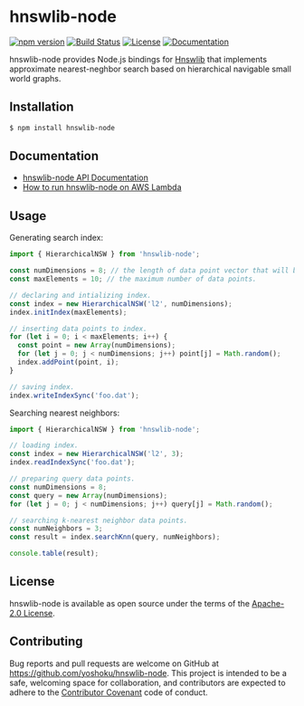 # hnswlib-node

[![npm version](https://badge.fury.io/js/hnswlib-node.svg)](https://badge.fury.io/js/hnswlib-node)
[![Build Status](https://github.com/yoshoku/hnswlib-node/actions/workflows/build.yml/badge.svg)](https://github.com/yoshoku/hnswlib-node/actions/workflows/build.yml)
[![License](https://img.shields.io/badge/License-Apache%202.0-yellowgreen.svg)](https://github.com/yoshoku/hnswlib-node/blob/main/LICENSE.txt)
[![Documentation](https://img.shields.io/badge/api-reference-blue.svg)](https://yoshoku.github.io/hnswlib-node/doc/)

hnswlib-node provides Node.js bindings for [Hnswlib](https://github.com/nmslib/hnswlib)
that implements approximate nearest-neghbor search based on
hierarchical navigable small world graphs.

## Installation

```sh
$ npm install hnswlib-node
```

## Documentation

* [hnswlib-node API Documentation](https://yoshoku.github.io/hnswlib-node/doc/)
* [How to run hnswlib-node on AWS Lambda](https://github.com/yoshoku/hnswlib-node/wiki/How-to-run-hnswlib-node-on-AWS-Lambda)

## Usage

Generating search index:

```typescript
import { HierarchicalNSW } from 'hnswlib-node';

const numDimensions = 8; // the length of data point vector that will be indexed.
const maxElements = 10; // the maximum number of data points.

// declaring and intializing index.
const index = new HierarchicalNSW('l2', numDimensions);
index.initIndex(maxElements);

// inserting data points to index.
for (let i = 0; i < maxElements; i++) {
  const point = new Array(numDimensions);
  for (let j = 0; j < numDimensions; j++) point[j] = Math.random();
  index.addPoint(point, i);
}

// saving index.
index.writeIndexSync('foo.dat');
```

Searching nearest neighbors:

```typescript
import { HierarchicalNSW } from 'hnswlib-node';

// loading index.
const index = new HierarchicalNSW('l2', 3);
index.readIndexSync('foo.dat');

// preparing query data points.
const numDimensions = 8;
const query = new Array(numDimensions);
for (let j = 0; j < numDimensions; j++) query[j] = Math.random();

// searching k-nearest neighbor data points.
const numNeighbors = 3;
const result = index.searchKnn(query, numNeighbors);

console.table(result);
```

## License

hnswlib-node is available as open source under the terms of the [Apache-2.0 License](https://www.apache.org/licenses/LICENSE-2.0).

## Contributing

Bug reports and pull requests are welcome on GitHub at https://github.com/yoshoku/hnswlib-node.
This project is intended to be a safe, welcoming space for collaboration,
and contributors are expected to adhere to the [Contributor Covenant](https://contributor-covenant.org) code of conduct.
